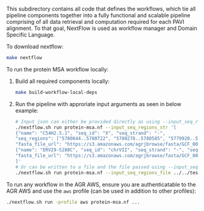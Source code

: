 This subdirectory contains all code that defines the workflows,
which tie all pipeline components together into a fully functional and scalable pipeline
comprising of all data retrieval and computation required for each PAVI alignment.
To that goal, NextFlow is used as workflow manager and Domain Specific Language.

To download nextflow:
```bash
make nextflow
```

To run the protein MSA workflow locally:
 1. Build all required components locally:
    ```bash
    make build-workflow-local-deps
    ```
 2. Run the pipeline with approriate input arguments as seen in below example:
    ```bash
    # Input json can either be provided directly as using --input_seq_regions_str
    ./nextflow.sh run protein-msa.nf --input_seq_regions_str '[
    {"name": "C54H2.5.1", "seq_id": "X", "seq_strand": "-",
    "seq_regions": ["5780644..5780722", "5780278..5780585", "5779920..5780231", "5778875..5779453"],
    "fasta_file_url": "https://s3.amazonaws.com/agrjbrowse/fasta/GCF_000002985.6_WBcel235_genomic.fna.gz"},
    {"name": "ERV29-S288C", "seq_id": "chrVII", "seq_strand": "-", "seq_regions": ["1061590..1060658"],
    "fasta_file_url": "https://s3.amazonaws.com/agrjbrowse/fasta/GCF_000146045.2_R64_genomic.fna.gz"}
    ]'
    # Or can be written to a file and the file passed using --input_seq_regions_file
    ./nextflow.sh run protein-msa.nf --input_seq_regions_file ../../tests/resources/test_seq_regions.json
    ```

To run any workflow in the AGR AWS, ensure you are authenticatable to the AGR AWS
and use the `aws` profile (can be used in addition to other profiles):
```bash
./nextflow.sh run -profile aws protein-msa.nf ...
```
